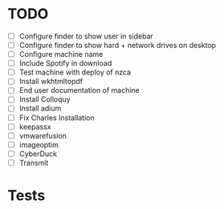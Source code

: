 # TODO

- [ ] Configure finder to show user in sidebar
- [ ] Configure finder to show hard + network drives on desktop 
- [ ] Configure machine name
- [ ] Include Spotify in download
- [ ] Test machine with deploy of nzca
- [ ] Install wkhtmltopdf
- [ ] End user documentation of machine
- [ ] Install Colloquy
- [ ] Install adium
- [ ] Fix Charles Installation
- [ ] keepassx
- [ ] vmwarefusion
- [ ] imageoptim
- [ ] CyberDuck
- [ ] Transmit

# Tests
